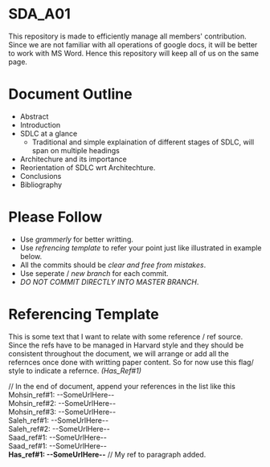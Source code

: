 # SDA_A01
This repository is made to efficiently manage all members' contribution. 
Since we are not familiar with all operations of google docs, it will be better to work with MS Word. 
Hence this repository will keep all of us on the same page.

# Document Outline
- Abstract
- Introduction
- SDLC at a glance
  - Traditional and simple explaination of different stages of SDLC, will span on multiple headings
- Architechure and its importance
- Reorientation of SDLC wrt Architechture.
- Conclusions
- Bibliography

# Please Follow
- Use *grammerly* for better writting.
- Use *refrencing template* to refer your point just like illustrated in example below.
- All the commits should be *clear and free from mistakes*.
- Use seperate / *new branch* for each commit.
- *DO NOT COMMIT DIRECTLY INTO MASTER BRANCH*.

# Referencing Template
This is some text that I want to relate with some reference / ref source. Since the refs have to be managed in Harvard style and they should be consistent throughout the document, we will arrange or add all the refernces once done with writting paper content. So for now use this flag/ style to indicate a refernce. *(Has_Ref#1)*

// In the end of document, append your references in the list like this  
Mohsin_ref#1: --SomeUrlHere--  
Mohsin_ref#2: --SomeUrlHere--  
Mohsin_ref#3: --SomeUrlHere--  
Saleh_ref#1: --SomeUrlHere--  
Saleh_ref#2: --SomeUrlHere--  
Saad_ref#1: --SomeUrlHere--   
Saad_ref#1: --SomeUrlHere--  
**Has_ref#1: --SomeUrlHere--** // My ref to paragraph added.  

